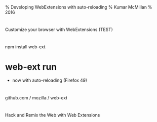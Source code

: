 % Developing WebExtensions with auto-reloading
% Kumar McMillan
% 2016

#

Customize your browser with WebExtensions (TEST)

#

npm install web-ext

# web-ext run

* now with auto-reloading (Firefox 49)

#

github.com / mozilla / web-ext

#

Hack and Remix the Web with Web Extensions
